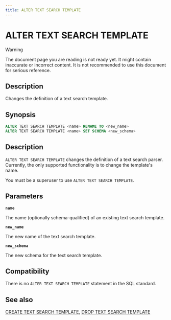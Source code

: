 ```yaml
---
title: ALTER TEXT SEARCH TEMPLATE
---
```


# ALTER TEXT SEARCH TEMPLATE

> [!WARNING]
> The document page you are reading is not ready yet. It might contain inaccurate or incorrect content. It is not recommended to use this document for serious reference.

## Description

Changes the definition of a text search template.

## Synopsis

```sql
ALTER TEXT SEARCH TEMPLATE <name> RENAME TO <new_name>
ALTER TEXT SEARCH TEMPLATE <name> SET SCHEMA <new_schema>
```

## Description

`ALTER TEXT SEARCH TEMPLATE` changes the definition of a text search parser. Currently, the only supported functionality is to change the template's name.

You must be a superuser to use `ALTER TEXT SEARCH TEMPLATE`.

## Parameters

**`name`**

The name (optionally schema-qualified) of an existing text search template.

**`new_name`**

The new name of the text search template.

**`new_schema`**

The new schema for the text search template.

## Compatibility

There is no `ALTER TEXT SEARCH TEMPLATE` statement in the SQL standard.

## See also

[CREATE TEXT SEARCH TEMPLATE](/docs/sql-stmts/sql-stmt-create-text-search-template.md), [DROP TEXT SEARCH TEMPLATE](/docs/sql-stmts/sql-stmt-drop-text-search-template.md)
